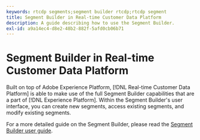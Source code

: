 ```yaml
---
keywords: rtcdp segments;segment builder rtcdp;rtcdp segment
title: Segment Builder in Real-time Customer Data Platform
description: A guide describing how to use the Segment Builder.
exl-id: a9a14ec4-d8e2-48b2-882f-5afd0cb06b71
---
```

# Segment Builder in Real-time Customer Data Platform

Built on top of Adobe Experience Platform, [!DNL Real-time Customer Data Platform] is able to make use of the full Segment Builder capabilities that are a part of [!DNL Experience Platform]. Within the Segment Builder's user interface, you can create new segments, access existing segments, and modify existing segments. 

For a more detailed guide on the Segment Builder, please read the [Segment Builder user guide](../../segmentation/ui/segment-builder.md).
